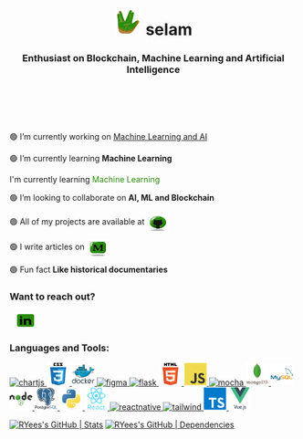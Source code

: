 <h1 align="center">
 <img width="48" height="48" src="https://github.com/RYees/ryees/blob/main/icons8-vulcan.png" alt="vulcan-salute"/> selam
</h1>
<h3 align="center">Enthusiast on Blockchain, Machine Learning and Artificial Intelligence</h3> 
<br><br/> 
<br><br/> 

🟢 I’m currently working on [Machine Learning and AI](https://github.com/RYees/programming_code_analysis)

🟢 I’m currently learning **Machine Learning**

I'm currently learning <font color="#298D0C">Machine Learning</font>

🟢 I’m looking to collaborate on **AI, ML and Blockchain**

🟢 All of my projects are available at <a href="https://medium.com/@ryfgmz87/" target="blank"><img align="center" src="https://github.com/RYees/ryees/blob/main/icons8-github.svg" alt="@ryfgmz87/" height="30" width="40" /></a>

🟢 I write articles on <a href="https://medium.com/@ryfgmz87/" target="blank"><img align="center" src="https://github.com/RYees/ryees/blob/main/icons8-medium-64.png" alt="@ryfgmz87/" height="30" width="40" /></a>

🟢 Fun fact **Like historical documentaries**

<h3 align="left">Want to reach out?</h3>&nbsp;
<span align="left">
<a href="https://linkedin.com/in/rehmet-yeshanew-915aa918a/" target="blank"><img align="center" src="https://github.com/RYees/ryees/blob/main/icons8-linkedin.svg" alt="rehmet-yeshanew-915aa918a/" height="30" width="40" /></a>
</span>

<h3 align="left">Languages and Tools:</h3>
<p align="left"> <a href="https://www.chartjs.org" target="_blank" rel="noreferrer"> <img src="https://www.chartjs.org/media/logo-title.svg" alt="chartjs" width="40" height="40"/> </a> <a href="https://www.w3schools.com/css/" target="_blank" rel="noreferrer"> <img src="https://raw.githubusercontent.com/devicons/devicon/master/icons/css3/css3-original-wordmark.svg" alt="css3" width="40" height="40"/> </a> <a href="https://www.docker.com/" target="_blank" rel="noreferrer"> <img src="https://raw.githubusercontent.com/devicons/devicon/master/icons/docker/docker-original-wordmark.svg" alt="docker" width="40" height="40"/> </a> <a href="https://www.figma.com/" target="_blank" rel="noreferrer"> <img src="https://www.vectorlogo.zone/logos/figma/figma-icon.svg" alt="figma" width="40" height="40"/> </a> <a href="https://flask.palletsprojects.com/" target="_blank" rel="noreferrer"> <img src="https://www.vectorlogo.zone/logos/pocoo_flask/pocoo_flask-icon.svg" alt="flask" width="40" height="40"/> </a> <a href="https://www.w3.org/html/" target="_blank" rel="noreferrer"> <img src="https://raw.githubusercontent.com/devicons/devicon/master/icons/html5/html5-original-wordmark.svg" alt="html5" width="40" height="40"/> </a> <a href="https://developer.mozilla.org/en-US/docs/Web/JavaScript" target="_blank" rel="noreferrer"> <img src="https://raw.githubusercontent.com/devicons/devicon/master/icons/javascript/javascript-original.svg" alt="javascript" width="40" height="40"/> </a> <a href="https://mochajs.org" target="_blank" rel="noreferrer"> <img src="https://www.vectorlogo.zone/logos/mochajs/mochajs-icon.svg" alt="mocha" width="40" height="40"/> </a> <a href="https://www.mongodb.com/" target="_blank" rel="noreferrer"> <img src="https://raw.githubusercontent.com/devicons/devicon/master/icons/mongodb/mongodb-original-wordmark.svg" alt="mongodb" width="40" height="40"/> </a> <a href="https://www.mysql.com/" target="_blank" rel="noreferrer"> <img src="https://raw.githubusercontent.com/devicons/devicon/master/icons/mysql/mysql-original-wordmark.svg" alt="mysql" width="40" height="40"/> </a> <a href="https://nodejs.org" target="_blank" rel="noreferrer"> <img src="https://raw.githubusercontent.com/devicons/devicon/master/icons/nodejs/nodejs-original-wordmark.svg" alt="nodejs" width="40" height="40"/> </a> <a href="https://www.postgresql.org" target="_blank" rel="noreferrer"> <img src="https://raw.githubusercontent.com/devicons/devicon/master/icons/postgresql/postgresql-original-wordmark.svg" alt="postgresql" width="40" height="40"/> </a> <a href="https://www.python.org" target="_blank" rel="noreferrer"> <img src="https://raw.githubusercontent.com/devicons/devicon/master/icons/python/python-original.svg" alt="python" width="40" height="40"/> </a> <a href="https://reactjs.org/" target="_blank" rel="noreferrer"> <img src="https://raw.githubusercontent.com/devicons/devicon/master/icons/react/react-original-wordmark.svg" alt="react" width="40" height="40"/> </a> <a href="https://reactnative.dev/" target="_blank" rel="noreferrer"> <img src="https://reactnative.dev/img/header_logo.svg" alt="reactnative" width="40" height="40"/> </a> <a href="https://tailwindcss.com/" target="_blank" rel="noreferrer"> <img src="https://www.vectorlogo.zone/logos/tailwindcss/tailwindcss-icon.svg" alt="tailwind" width="40" height="40"/> </a> <a href="https://www.typescriptlang.org/" target="_blank" rel="noreferrer"> <img src="https://raw.githubusercontent.com/devicons/devicon/master/icons/typescript/typescript-original.svg" alt="typescript" width="40" height="40"/> </a> <a href="https://vuejs.org/" target="_blank" rel="noreferrer"> <img src="https://raw.githubusercontent.com/devicons/devicon/master/icons/vuejs/vuejs-original-wordmark.svg" alt="vuejs" width="40" height="40"/> </a> </p>

[![RYees's GitHub | Stats](https://stats.quine.sh/RYees/github?theme=dark)](https://quine.sh?utm_source=widgets&utm_campaign=RYees)
[![RYees's GitHub | Dependencies](https://stats.quine.sh/RYees/dependencies?theme=dark)](https://quine.sh?utm_source=widgets&utm_campaign=RYees)
